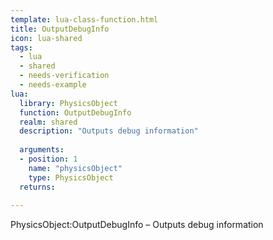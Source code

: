 ```yaml
---
template: lua-class-function.html
title: OutputDebugInfo
icon: lua-shared
tags:
  - lua
  - shared
  - needs-verification
  - needs-example
lua:
  library: PhysicsObject
  function: OutputDebugInfo
  realm: shared
  description: "Outputs debug information"
  
  arguments:
  - position: 1
    name: "physicsObject"
    type: PhysicsObject
  returns:
    
---
```


<div class="lua__search__keywords">
PhysicsObject:OutputDebugInfo &#x2013; Outputs debug information
</div>
